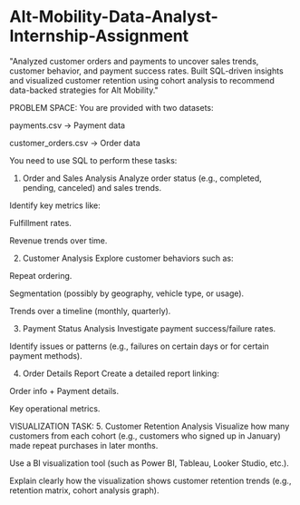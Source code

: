 # Alt-Mobility-Data-Analyst-Internship-Assignment
"Analyzed customer orders and payments to uncover sales trends, customer behavior, and payment success rates. Built SQL-driven insights and visualized customer retention using cohort analysis to recommend data-backed strategies for Alt Mobility."


PROBLEM SPACE:
You are provided with two datasets:

payments.csv → Payment data

customer_orders.csv → Order data

You need to use SQL to perform these tasks:

1. Order and Sales Analysis
Analyze order status (e.g., completed, pending, canceled) and sales trends.

Identify key metrics like:

Fulfillment rates.

Revenue trends over time.

2. Customer Analysis
Explore customer behaviors such as:

Repeat ordering.

Segmentation (possibly by geography, vehicle type, or usage).

Trends over a timeline (monthly, quarterly).

3. Payment Status Analysis
Investigate payment success/failure rates.

Identify issues or patterns (e.g., failures on certain days or for certain payment methods).

4. Order Details Report
Create a detailed report linking:

Order info + Payment details.

Key operational metrics.

VISUALIZATION TASK:
5. Customer Retention Analysis
Visualize how many customers from each cohort (e.g., customers who signed up in January) made repeat purchases in later months.

Use a BI visualization tool (such as Power BI, Tableau, Looker Studio, etc.).

Explain clearly how the visualization shows customer retention trends (e.g., retention matrix, cohort analysis graph).
